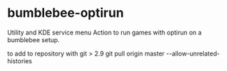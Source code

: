 # bumblebee-optirun
Utility and KDE service menu Action to run games with optirun on a bumblebee setup.

to add to repository with git > 2.9
git pull origin master --allow-unrelated-histories
